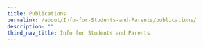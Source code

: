```yaml
---
title: Publications
permalink: /about/Info-for-Students-and-Parents/publications/
description: ""
third_nav_title: Info for Students and Parents
---
```

